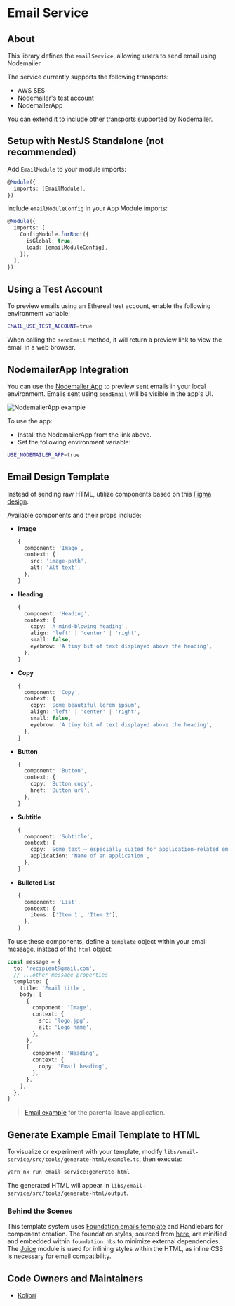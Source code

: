 # Email Service

## About

This library defines the `emailService`, allowing users to send email using Nodemailer.

The service currently supports the following transports:

- AWS SES
- Nodemailer's test account
- NodemailerApp

You can extend it to include other transports supported by Nodemailer.

## Setup with NestJS Standalone (not recommended)

Add `EmailModule` to your module imports:

```typescript
@Module({
  imports: [EmailModule],
})
```

Include `emailModuleConfig` in your App Module imports:

```typescript
@Module({
  imports: [
    ConfigModule.forRoot({
      isGlobal: true,
      load: [emailModuleConfig],
    }),
  ],
})
```

## Using a Test Account

To preview emails using an Ethereal test account, enable the following environment variable:

```bash
EMAIL_USE_TEST_ACCOUNT=true
```

When calling the `sendEmail` method, it will return a preview link to view the email in a web browser.

## NodemailerApp Integration

You can use the [Nodemailer App](https://nodemailer.com/app/) to preview sent emails in your local environment. Emails sent using `sendEmail` will be visible in the app's UI.

![NodemailerApp example](https://user-images.githubusercontent.com/937328/123276714-f310b800-d4f4-11eb-88ad-1299ae7f75f5.png)

To use the app:

- Install the NodemailerApp from the link above.
- Set the following environment variable:

```bash
USE_NODEMAILER_APP=true
```

## Email Design Template

Instead of sending raw HTML, utilize components based on this [Figma design](https://www.figma.com/file/ine6cGn7cnrJJK43fzUZTF/Templates-%2F-h%C3%B6nnunarkerfi-fyrir-ums%C3%B3knir?node-id=1258%3A24214).

Available components and their props include:

- **Image**

  ```typescript
  {
    component: 'Image',
    context: {
      src: 'image-path',
      alt: 'Alt text',
    },
  }
  ```

- **Heading**

  ```typescript
  {
    component: 'Heading',
    context: {
      copy: 'A mind-blowing heading',
      align: 'left' | 'center' | 'right',
      small: false,
      eyebrow: 'A tiny bit of text displayed above the heading',
    },
  }
  ```

- **Copy**

  ```typescript
  {
    component: 'Copy',
    context: {
      copy: 'Some beautiful lorem ipsum',
      align: 'left' | 'center' | 'right',
      small: false,
      eyebrow: 'A tiny bit of text displayed above the heading',
    },
  }
  ```

- **Button**

  ```typescript
  {
    component: 'Button',
    context: {
      copy: 'Button copy',
      href: 'Button url',
    },
  }
  ```

- **Subtitle**

  ```typescript
  {
    component: 'Subtitle',
    context: {
      copy: 'Some text — especially suited for application-related emails',
      application: 'Name of an application',
    },
  }
  ```

- **Bulleted List**

  ```typescript
  {
    component: 'List',
    context: {
      items: ['Item 1', 'Item 2'],
    },
  }
  ```

To use these components, define a `template` object within your email message, instead of the `html` object:

```typescript
const message = {
  to: 'recipient@gmail.com',
  // ...other message properties
  template: {
    title: 'Email title',
    body: [
      {
        component: 'Image',
        context: {
          src: 'logo.jpg',
          alt: 'Logo name',
        },
      },
      {
        component: 'Heading',
        context: {
          copy: 'Email heading',
        },
      },
    ],
  },
}
```

> [Email example](https://github.com/island-is/island.is/blob/main/libs/application/template-api-modules/src/lib/modules/templates/parental-leave/emailGenerators/assignEmployerEmail.ts) for the parental leave application.

## Generate Example Email Template to HTML

To visualize or experiment with your template, modify `libs/email-service/src/tools/generate-html/example.ts`, then execute:

```bash
yarn nx run email-service:generate-html
```

The generated HTML will appear in `libs/email-service/src/tools/generate-html/output`.

### Behind the Scenes

This template system uses [Foundation emails template](https://github.com/foundation/foundation-emails) and Handlebars for component creation. The foundation styles, sourced from [here](https://github.com/jeremybarbet/foundation-emails/tree/master), are minified and embedded within `foundation.hbs` to minimize external dependencies. The [Juice](https://github.com/Automattic/juice) module is used for inlining styles within the HTML, as inline CSS is necessary for email compatibility.

## Code Owners and Maintainers

- [Kolibri](https://github.com/orgs/island-is/teams/kolibri/members)
